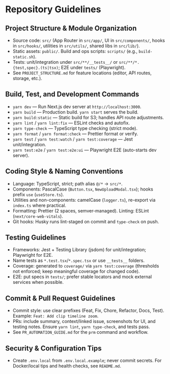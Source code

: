 # Repository Guidelines

## Project Structure & Module Organization

- Source code: `src/` (App Router in `src/app/`, UI in `src/components/`, hooks in `src/hooks/`, utilities in `src/utils/`, shared libs in `src/lib/`).
- Static assets: `public/`. Build and ops scripts: `scripts/` (e.g., `build-static.sh`).
- Tests: unit/integration under `src/**/__tests__/` or `src/**/*.{test,spec}.(ts|tsx)`; E2E under `tests/` (Playwright).
- See `PROJECT_STRUCTURE.md` for feature locations (editor, API routes, storage, etc.).

## Build, Test, and Development Commands

- `yarn dev` — Run Next.js dev server at `http://localhost:3000`.
- `yarn build` — Production build. `yarn start` serves the build.
- `yarn build:static` — Static build for S3; handles API route adjustments.
- `yarn lint` / `yarn lint:fix` — ESLint checks and autofix.
- `yarn type-check` — TypeScript type checking (strict mode).
- `yarn format` / `yarn format:check` — Prettier format or verify.
- `yarn test` / `yarn test:watch` / `yarn test:coverage` — Jest unit/integration.
- `yarn test:e2e` / `yarn test:e2e:ui` — Playwright E2E (auto-starts dev server).

## Coding Style & Naming Conventions

- Language: TypeScript, strict; path alias `@/*` → `src/*`.
- Components: PascalCase (`Button.tsx`, `NewUploadModal.tsx`); hooks prefix `use` (`useStore.ts`).
- Utilities and non-components: camelCase (`logger.ts`), re-export via `index.ts` where practical.
- Formatting: Prettier (2 spaces, semver-managed). Linting: ESLint (`next/core-web-vitals`).
- Git hooks: Husky runs lint-staged on commit and `type-check` on push.

## Testing Guidelines

- Frameworks: Jest + Testing Library (jsdom) for unit/integration; Playwright for E2E.
- Name tests as `*.test.tsx`/`*.spec.tsx` or use `__tests__` folders.
- Coverage: generated to `coverage/` via `yarn test:coverage` (thresholds not enforced; keep meaningful coverage for changed code).
- E2E: put specs in `tests/`; prefer stable locators and mock external services when possible.

## Commit & Pull Request Guidelines

- Commit style: use clear prefixes (Feat, Fix, Chore, Refactor, Docs, Test). Example: `Feat: Add clip timeline zoom`.
- PRs: include summary, context/linked issue, screenshots for UI, and testing notes. Ensure `yarn lint`, `yarn type-check`, and tests pass.
- See `PR_AUTOMATION_GUIDE.md` for the `prm` command and workflow.

## Security & Configuration Tips

- Create `.env.local` from `.env.local.example`; never commit secrets. For Docker/local tips and health checks, see `README.md`.
